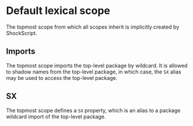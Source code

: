 # Default lexical scope

The topmost scope from which all scopes inherit is implicitly created by ShockScript.

## Imports

The topmost scope imports the top-level package by wildcard. It is allowed to shadow names from the top-level package, in which case, the `SX` alias may be used to access the top-level package.

## SX

The topmost scope defines a `SX` property, which is an alias to a package wildcard import of the top-level package.